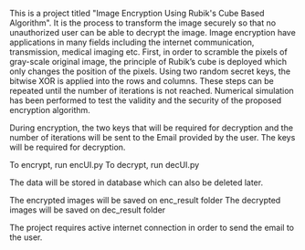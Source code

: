 This is a project titled "Image Encryption Using Rubik's Cube Based Algorithm". It is the process to transform the image securely so that no unauthorized user can be able to decrypt the image. Image encryption have applications in many fields including the internet communication, transmission, medical imaging etc.
First, in order to scramble the pixels of gray-scale original image, the principle of Rubik’s cube is deployed which only changes the position of the pixels. Using two random secret keys, the bitwise XOR is applied into the rows and columns. These steps can be repeated until the number of iterations is not reached. Numerical simulation has been performed to test the validity and the security of the proposed encryption algorithm.

During encryption, the two keys that will be required for decryption and the number of iterations will be sent to the Email provided by the user.
The keys will be required for decryption.

To encrypt, run encUI.py
To decrypt, run decUI.py

The data will be stored in database which can also be deleted later.

The encrypted images will be saved on enc_result folder
The decrypted images will be saved on dec_result folder

The project requires active internet connection in order to send the email to the user.
